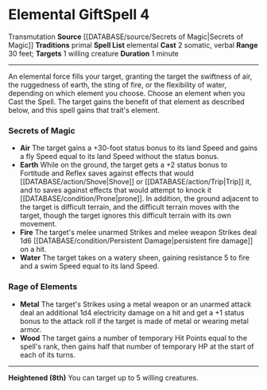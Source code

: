 ﻿---
actions: '[two-actions]'
area: null
bloodline: null
component:
- Somatic
- Verbal
cost: null
deity: null
domain: null
duration: 1 minute
element: null
heighten: 8th
heighten_level: 4, 8
id: '904'
lesson: null
level: '4'
mystery: null
name: Elemental Gift
patron_theme: null
range: 30 feet
rarity: Common
requirement: null
rus_type_level: null
saving_throw: null
school: Transmutation
source: '[[DATABASE/source/Secrets of Magic|Secrets of Magic]]'
target: 1 willing creature
tradition:
- Primal
- Elemental
trait:
- '[[DATABASE/trait/Transmutation|Transmutation]]'
trigger: null
type: Spell

---
# Elemental Gift<span class="item-type">Spell 4</span>

<span class="item-trait">Transmutation</span>
**Source** [[DATABASE/source/Secrets of Magic|Secrets of Magic]] 
**Traditions** primal
**Spell List** elemental
**Cast** <span class="action-icon">2</span> somatic, verbal
**Range** 30 feet; **Targets** 1 willing creature
**Duration** 1 minute

---
An elemental force fills your target, granting the target the swiftness of air, the ruggedness of earth, the sting of fire, or the flexibility of water, depending on which element you choose. Choose an element when you Cast the Spell. The target gains the benefit of that element as described below, and this spell gains that trait's element.

### Secrets of Magic

* **Air** The target gains a +30-foot status bonus to its land Speed and gains a fly Speed equal to its land Speed without the status bonus.
* **Earth** While on the ground, the target gets a +2 status bonus to Fortitude and Reflex saves against effects that would [[DATABASE/action/Shove|Shove]] or [[DATABASE/action/Trip|Trip]] it, and to saves against effects that would attempt to knock it [[DATABASE/condition/Prone|prone]]. In addition, the ground adjacent to the target is difficult terrain, and the difficult terrain moves with the target, though the target ignores this difficult terrain with its own movement.
* **Fire** The target's melee unarmed Strikes and melee weapon Strikes deal 1d6 [[DATABASE/condition/Persistent Damage|persistent fire damage]] on a hit.
* **Water** The target takes on a watery sheen, gaining resistance 5 to fire and a swim Speed equal to its land Speed.

### Rage of Elements

* **Metal** The target's Strikes using a metal weapon or an unarmed attack deal an additional 1d4 electricity damage on a hit and get a +1 status bonus to the attack roll if the target is made of metal or wearing metal armor.
* **Wood** The target gains a number of temporary Hit Points equal to the spell's rank, then gains half that number of temporary HP at the start of each of its turns.

---
**Heightened (8th)** You can target up to 5 willing creatures.